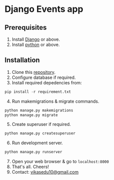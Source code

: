 # Django Events app

## Prerequisites

1. Install [Django](https://docs.djangoproject.com/en/3.1/intro/install/) or above.
2. Install [python](https://www.python.org/downloads/) or above.

## Installation
1. Clone this [repository](https://github.com/Testpresh/bookmark).
2. Configure database if required.
3. Install required depedencies from:
```python
pip install -r requirement.txt
```
4. Run makemigrations & migrate commands.
```python
python manage.py makemigrations
python manage.py migrate
```
5. Create superuser if required.
```python
python manage.py createsuperuser
```
6. Run development server.
```python
python manage.py runserver
```
7. Open your web browser & go to `localhost:8000`
8. That's all. Cheers!
9. Contact: [vikasedu10@gmail.com](vikasedu10@gmail.com)